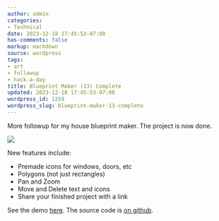 ```yaml
---
author: admin
categories:
- Technical
date: 2023-12-18 17:45:53-07:00
has-comments: false
markup: markdown
source: wordpress
tags:
- art
- followup
- hack-a-day
title: Blueprint Maker (13) Complete
updated: 2023-12-18 17:45:53-07:00
wordpress_id: 1259
wordpress_slug: blueprint-maker-13-complete
---
```

More followup for my house blueprint maker. The project is now done.

[![](https://blog.za3k.com/wp-content/uploads/2023/12/2023-12-18-194312_1920x1080_scrot-crop.png)](https://za3k.github.io/ha3k-13-blueprint/)

New features include:

-   Premade icons for windows, doors, etc
-   Polygons (not just rectangles)
-   Pan and Zoom
-   Move and Delete text and icons
-   Share your finished project with a link

See the demo [here](https://za3k.github.io/ha3k-13-blueprint/). The source code is [on github](https://github.com/za3k/ha3k-13-blueprint).
